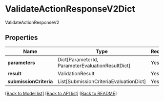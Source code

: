 # ValidateActionResponseV2Dict

ValidateActionResponseV2

## Properties
| Name | Type | Required | Description |
| ------------ | ------------- | ------------- | ------------- |
**parameters** | Dict[ParameterId, ParameterEvaluationResultDict] | Yes |  |
**result** | ValidationResult | Yes |  |
**submissionCriteria** | List[SubmissionCriteriaEvaluationDict] | Yes |  |


[[Back to Model list]](../../README.md#documentation-for-models) [[Back to API list]](../../README.md#documentation-for-api-endpoints) [[Back to README]](../../README.md)
